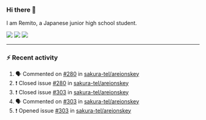 ### Hi there 👋

I am Remito, a Japanese junior high school student.

[![](https://img.shields.io/mastodon/follow/000000001?domain=https%3A%2F%2Fchillout.chat&style=social)](https://chillout.chat/@remito)
[![](https://img.shields.io/badge/discord-%236C54E8.svg?&style=flat&logo=discord&logoColor=white)](https://discord.com/users/786524349015261204)
[![](https://img.shields.io/badge/Keybase-%23E3E049.svg?&style=flat&logo=Keybase&logoColor=black)](https://keybase.io/remito)

---

### ⚡ Recent activity

<!--START_SECTION:activity--> 
1. 🗣 Commented on [#280](https://github.com/sakura-tel/areionskey/issues/280) in [sakura-tel/areionskey](https://github.com/sakura-tel/areionskey)
2. ❗️ Closed issue [#280](https://github.com/sakura-tel/areionskey/issues/280) in [sakura-tel/areionskey](https://github.com/sakura-tel/areionskey)
3. ❗️ Closed issue [#303](https://github.com/sakura-tel/areionskey/issues/303) in [sakura-tel/areionskey](https://github.com/sakura-tel/areionskey)
4. 🗣 Commented on [#303](https://github.com/sakura-tel/areionskey/issues/303) in [sakura-tel/areionskey](https://github.com/sakura-tel/areionskey)
5. ❗️ Opened issue [#303](https://github.com/sakura-tel/areionskey/issues/303) in [sakura-tel/areionskey](https://github.com/sakura-tel/areionskey)
<!--END_SECTION:activity-->
